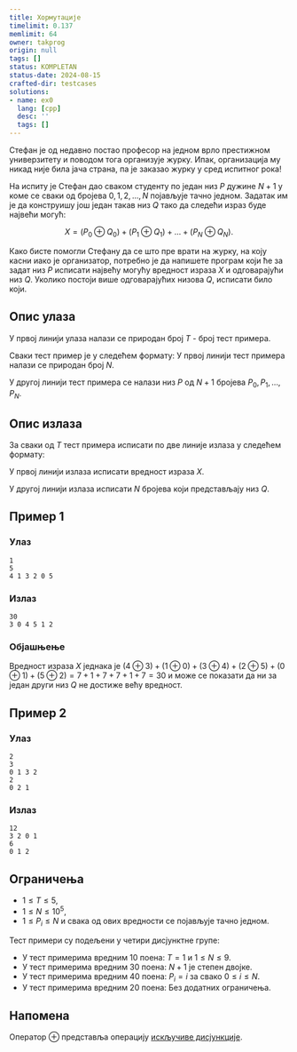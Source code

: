 ```yaml
---
title: Хормутације
timelimit: 0.137
memlimit: 64
owner: takprog
origin: null
tags: []
status: KOMPLETAN
status-date: 2024-08-15
crafted-dir: testcases
solutions:
- name: ex0
  lang: [cpp]
  desc: ''
  tags: []
---
```


Стефан је од недавно постао професор на једном врло престижном универзитету и поводом тога организује журку. Ипак, организација му никад није била јача страна, па је заказао журку у сред испитног рока!

На испиту је Стефан дао сваком студенту по један низ $P$ дужине $N+1$ у коме се сваки од бројева $0,1,2,\ldots,N$ појављује тачно једном. Задатак им је да конструишу још један такав низ $Q$ тако да следећи израз буде највећи могућ:

$$X = (P_0 \oplus Q_0) + (P_1 \oplus Q_1) + \ldots + (P_N \oplus Q_N).$$

Како бисте помогли Стефану да се што пре врати на журку, на коју касни иако је организатор, потребно је да напишете програм који ће за задат низ $P$ исписати највећу могућу вредност израза $X$ и одговарајући низ $Q$. Уколико постоји више одговарајућих низова $Q$, исписати било који. 


## Опис улаза


У првој линији улаза налази се природан број $T$ - број тест примера.

Сваки тест пример је у следећем формату:
У првој линији тест примера налази се природан број $N$.

У другој линији тест примера се налази низ $P$ од $N+1$ бројева $P_0, P_1, \ldots, P_N$.


## Опис излаза

За сваки од $T$ тест примера исписати по две линије излаза у следећем формату:

У првој линији излаза исписати вредност израза $X$.

У другој линији излаза исписати $N$ бројева који представљају низ $Q$.


## Пример 1


### Улаз


```
1
5
4 1 3 2 0 5
```



### Излаз


```
30
3 0 4 5 1 2
```


### Објашњење

Вредност израза $X$ једнака је $(4 \oplus 3) + (1 \oplus 0) + (3 \oplus 4) + (2 \oplus 5) + (0 \oplus 1) + (5 \oplus 2) = 7+1+7+7+1+7=30$ и може се показати да ни за један други низ $Q$ не достиже већу вредност.


## Пример 2


### Улаз


```
2
3
0 1 3 2
2
0 2 1
```



### Излаз


```
12
3 2 0 1
6
0 1 2
```

## Ограничења


* $1 \leq T \leq 5$,
* $1 \leq N \leq 10^5$,
* $1 \leq P_i \leq N$ и свака од ових вредности се појављује тачно једном.

Тест примери су подељени у четири дисјунктне групе:

* У тест примерима вредним 10 поена: $T = 1$ и $1 \leq N \leq 9$.
* У тест примерима вредним 30 поена: $N+1$ је степен двојке.
* У тест примерима вредним 40 поена: $P_i = i$ за свако $0 \leq i \leq N$.
* У тест примерима вредним 20 поена: Без додатних ограничења.

## Напомена

Оператор $\oplus$ представља операцију [искључиве дисјункције](https://sr.wikipedia.org/wiki/Искључива_дисјункција).

